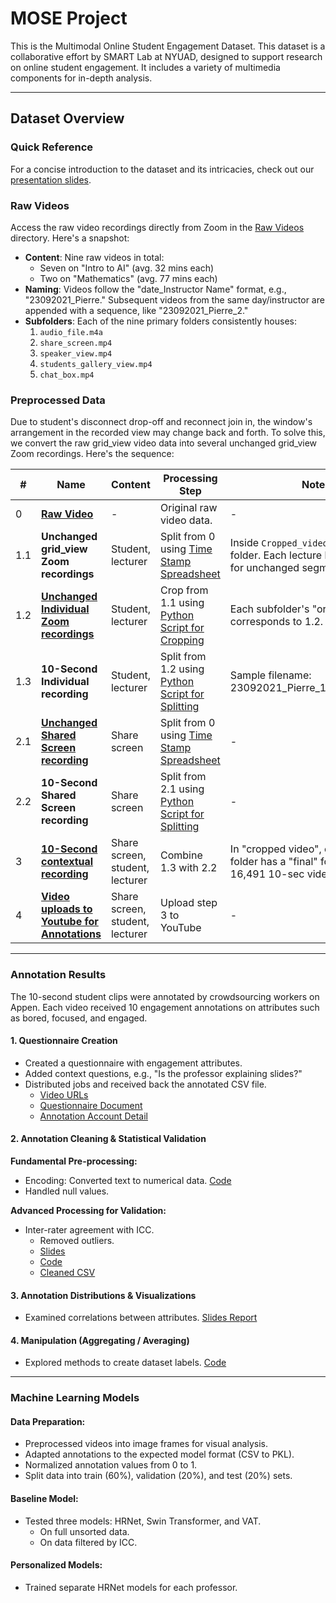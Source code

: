 # MOSE Project

This is the Multimodal Online Student Engagement Dataset. This dataset is a collaborative effort by SMART Lab at NYUAD, designed to support research on online student engagement. It includes a variety of multimedia components for in-depth analysis.

---

## Dataset Overview

### Quick Reference
For a concise introduction to the dataset and its intricacies, check out our [presentation slides](https://docs.google.com/presentation/d/1oICvGvWpDMS1Ro6-yWFDrBTs-GKh_TB4LxYbBjpdD5Y/edit?usp=sharing).

### Raw Videos

Access the raw video recordings directly from Zoom in the [Raw Videos](https://drive.google.com/drive/folders/12e2aJ3oW91NYt9XyptG9BrYOB44ag_Xr?usp=drive_link) directory. Here's a snapshot:
- **Content**: Nine raw videos in total:
  - Seven on "Intro to AI" (avg. 32 mins each)
  - Two on "Mathematics" (avg. 77 mins each)
- **Naming**: Videos follow the "date_Instructor Name" format, e.g., "23092021_Pierre." Subsequent videos from the same day/instructor are appended with a sequence, like "23092021_Pierre_2."
- **Subfolders**: Each of the nine primary folders consistently houses:
  1. `audio_file.m4a`
  2. `share_screen.mp4`
  3. `speaker_view.mp4`
  4. `students_gallery_view.mp4`
  5. `chat_box.mp4`



### Preprocessed Data
Due to student's disconnect drop-off and reconnect join in, the window's arrangement in the recorded view may change back and forth. To solve this, we convert the raw grid_view video data into several unchanged grid_view Zoom recordings. Here's the sequence:

| #   | Name                                                      | Content                          | Processing Step                                                                                                                         | Notes                                                                                                       |
|-----|-----------------------------------------------------------|----------------------------------|------------------------------------------------------------------------------------------------------------------------------------------|-------------------------------------------------------------------------------------------------------------|
| 0   | [**Raw Video**](https://drive.google.com/drive/folders/12e2aJ3oW91NYt9XyptG9BrYOB44ag_Xr?usp=drive_link) | -                                | Original raw video data.                                                                                                                | -                                                                                                           |
| 1.1 | **Unchanged grid_view Zoom recordings**                   | Student, lecturer                | Split from 0 using [Time Stamp Spreadsheet](https://docs.google.com/spreadsheets/d/1pYKqmghlGIbarUW7rUkTX_hiaAkYlV_0R-ExDdXn0_c/edit#gid=0) | Inside `Cropped_videos` -> `lecture` folder. Each lecture has subfolders for unchanged segments.              |
| 1.2 | [**Unchanged Individual Zoom recordings**](https://drive.google.com/drive/folders/1QVx7_Nm5LzYlcQAmjdksaA283VB_LBP-?usp=share_link) | Student, lecturer                | Crop from 1.1 using [Python Script for Cropping](https://drive.google.com/file/d/1je9xFKXrH3lmTsdaFkkWXOuW9xnjE0tp/view?usp=share_link) | Each subfolder's "original" folder corresponds to 1.2.                                                      |
| 1.3 | **10-Second Individual recording**                        | Student, lecturer                | Split from 1.2 using [Python Script for Splitting](https://drive.google.com/file/d/18RaKtyPWgcPoat-nhkxFzW_z0JOlKncx/view?usp=drive_link) | Sample filename: 23092021_Pierre_10_Khalid_8.mp4                                                           |
| 2.1 | [**Unchanged Shared Screen recording**](https://drive.google.com/drive/folders/1kZtNqy9UCAdt5JRcz0sCyDA0b9YTWylD?usp=share_link) | Share screen                     | Split from 0 using [Time Stamp Spreadsheet](https://docs.google.com/spreadsheets/d/1pYKqmghlGIbarUW7rUkTX_hiaAkYlV_0R-ExDdXn0_c/edit#gid=0) | -                                                                                                           |
| 2.2 | **10-Second Shared Screen recording**                     | Share screen                     | Split from 2.1 using [Python Script for Splitting](https://drive.google.com/file/d/18RaKtyPWgcPoat-nhkxFzW_z0JOlKncx/view?usp=drive_link) | -                                                                                                           |
| 3   | [**10-Second contextual recording**](https://drive.google.com/drive/folders/1OiT_cTSnfhF_PQ5bR3oGt0XUJs8D4-CF?usp=share_link) | Share screen, student, lecturer  | Combine 1.3 with 2.2                                                                                                                    | In "cropped video", each lecture folder has a "final" folder. Outcome: 16,491 10-sec videos.                |
| 4   | [**Video uploads to Youtube for Annotations**](https://docs.google.com/spreadsheets/d/1kwJogK-am3mgfxi7gFUr6KqTaWl5ET8fBsAqks86ZKQ/edit?usp=share_link) | Share screen, student, lecturer  | Upload step 3 to YouTube                                                                                                                | -                                                                                                           |

---

### Annotation Results

The 10-second student clips were annotated by crowdsourcing workers on Appen. Each video received 10 engagement annotations on attributes such as bored, focused, and engaged.

#### 1. Questionnaire Creation
- Created a questionnaire with engagement attributes.
- Added context questions, e.g., "Is the professor explaining slides?"
- Distributed jobs and received back the annotated CSV file.
  - [Video URLs](#)
  - [Questionnaire Document](#)
  - [Annotation Account Detail](#)

#### 2. Annotation Cleaning & Statistical Validation

**Fundamental Pre-processing:**
- Encoding: Converted text to numerical data. [Code](#)
- Handled null values.

**Advanced Processing for Validation:**
- Inter-rater agreement with ICC.
  - Removed outliers.
  - [Slides](#)
  - [Code](#)
  - [Cleaned CSV](#)

#### 3. Annotation Distributions & Visualizations
- Examined correlations between attributes. [Slides Report](#)

#### 4. Manipulation (Aggregating / Averaging)
- Explored methods to create dataset labels. [Code](#)

---

### Machine Learning Models

#### Data Preparation:
- Preprocessed videos into image frames for visual analysis.
- Adapted annotations to the expected model format (CSV to PKL).
- Normalized annotation values from 0 to 1.
- Split data into train (60%), validation (20%), and test (20%) sets.

#### Baseline Model:
- Tested three models: HRNet, Swin Transformer, and VAT.
  - On full unsorted data.
  - On data filtered by ICC.

#### Personalized Models:
- Trained separate HRNet models for each professor.

